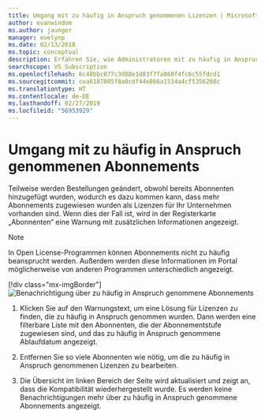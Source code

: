 ```yaml
---
title: Umgang mit zu häufig in Anspruch genommenen Lizenzen | Microsoft-Dokumentation
author: evanwindom
ms.author: jaunger
manager: evelynp
ms.date: 02/13/2018
ms.topic: conceptual
description: Erfahren Sie, wie Administratoren mit zu häufig in Anspruch genommenen Abonnements umgehen.
searchscope: VS Subscription
ms.openlocfilehash: 6c48bbc077c3d88e1d83f7fa860f4fc6c55fdcd1
ms.sourcegitcommit: cea6187005f8a0cdf44e866a1534a4cf5356208c
ms.translationtype: HT
ms.contentlocale: de-DE
ms.lasthandoff: 02/27/2019
ms.locfileid: "56953929"
---
```

# <a name="handling-over-claimed-subscriptions"></a>Umgang mit zu häufig in Anspruch genommenen Abonnements

Teilweise werden Bestellungen geändert, obwohl bereits Abonnenten hinzugefügt wurden, wodurch es dazu kommen kann, dass mehr Abonnements zugewiesen wurden als Lizenzen für Ihr Unternehmen vorhanden sind. Wenn dies der Fall ist, wird in der Registerkarte „Abonnenten“ eine Warnung mit zusätzlichen Informationen angezeigt.

> [!NOTE]
> In Open License-Programmen können Abonnements nicht zu häufig beansprucht werden.  Außerdem werden diese Informationen im Portal möglicherweise von anderen Programmen unterschiedlich angezeigt.
>
> [!div class="mx-imgBorder"]
> ![Benachrichtigung über zu häufig in Anspruch genommene Abonnements](_img/over-claimed/over-claimed-alert.png)

1. Klicken Sie auf den Warnungstext, um eine Lösung für Lizenzen zu finden, die zu häufig in Anspruch genommen wurden. Dann werden eine filterbare Liste mit den Abonnenten, die der Abonnementstufe zugewiesen sind, und das zu häufig in Anspruch genommene Ablaufdatum angezeigt. 

2. Entfernen Sie so viele Abonnenten wie nötig, um die zu häufig in Anspruch genommenen Lizenzen zu bearbeiten. 

3. Die Übersicht im linken Bereich der Seite wird aktualisiert und zeigt an, dass die Kompatibilität wiederhergestellt wurde. Es werden keine Benachrichtigungen mehr über zu häufig in Anspruch genommene Abonnements angezeigt. 
